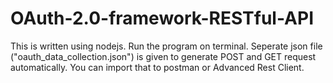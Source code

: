 # OAuth-2.0-framework-RESTful-API

This is written using nodejs. Run the program on terminal. 
Seperate json file ("oauth_data_collection.json") is given to generate POST and GET request automatically. 
You can import that to postman or Advanced Rest Client.

